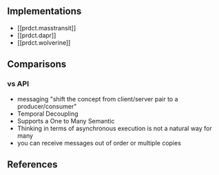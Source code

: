 
## Implementations

- [[prdct.masstransit]]
- [[prdct.dapr]]
- [[prdct.wolverine]]

## Comparisons

### vs API

- messaging "shift the concept from client/server pair to a producer/consumer"
- Temporal Decoupling
- Supports a One to Many Semantic
- Thinking in terms of asynchronous execution is not a natural way for many
- you can receive messages out of order or multiple copies

## References

[^1]: https://medium.com/better-programming/api-vs-messaging-how-to-choose-which-one-to-use-d6634599d2bd